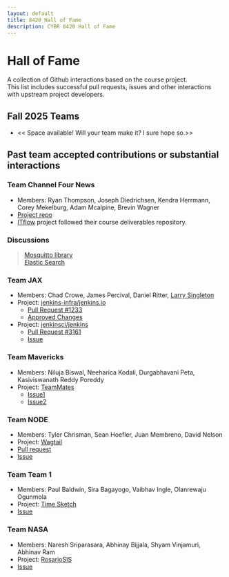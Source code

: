 ```yaml
---
layout: default
title: 8420 Hall of Fame
description: CYBR 8420 Hall of Fame
---
```


# Hall of Fame

A collection of Github interactions based on the course project.   
This list includes successful pull requests, issues and other interactions with upstream project developers.

## Fall 2025 Teams

* << Space available! Will your team make it? I sure hope so.>>

## Past team accepted contributions or substantial interactions

### Team Channel Four News
- Members: Ryan Thompson, Joseph Diedrichsen, Kendra Herrmann, Corey Mekelburg, Adam Mcalpine, Brevin Wagner
- [Project repo](https://github.com/Deeds101/CYBR8420-project/)  
- [ITflow](https://github.com/itflow-org/itflow) project followed their course deliverables repository.    

### Discussions
> [Mosquitto library](https://github.com/eclipse/mosquitto/issues/1061)   
> [Elastic Search](https://github.com/elastic/elasticsearch/issues/36395#issue-388858623)

### Team JAX
- Members: Chad Crowe, James Percival, Daniel Ritter, [Larry Singleton](https://github.com/larrysingleton)
- Project: [jenkins-infra/jenkins.io](https://github.com/jenkins-infra/jenkins.io)
    - [Pull Request #1233](https://github.com/jenkins-infra/jenkins.io/pull/1233)  
    - [Approved Changes](https://jenkins.io/doc/book/system-administration/security/)
- Project: [jenkinsci/jenkins](https://github.com/jenkinsci/jenkins)
    - [Pull Request #3161](https://github.com/jenkinsci/jenkins/pull/3161)
    - [Issue](https://issues.jenkins-ci.org/browse/JENKINS-48227)

### Team Mavericks
- Members: Niluja Biswal, Neeharica Kodali, Durgabhavani Peta, Kasiviswanath Reddy Poreddy
- Project: [TeamMates](https://github.com/TEAMMATES/teammates)
  - [Issue1](https://github.com/TEAMMATES/teammates/issues/8183)
  - [Issue2](https://github.com/TEAMMATES/teammates/issues/8178)

### Team NODE
- Members: Tyler Chrisman, Sean Hoefler, Juan Membreno, David Nelson
- Project: [Wagtail](https://github.com/torchbox/wagtail)
- [Pull request](https://github.com/torchbox/wagtail/pull/3185)
- [Issue](https://github.com/torchbox/wagtail/issues/3189)

### Team Team 1
- Members: Paul Baldwin, Sira Bagayogo, Vaibhav Ingle, Olanrewaju Ogunmola
- Project: [Time Sketch](https://github.com/google/timesketch)
- [Issue](https://github.com/google/timesketch/issues/254)

### Team NASA
- Members: Naresh Sriparasara, Abhinay Bijjala, Shyam Vinjamuri, Abhinav Ram
- Project: [RosarioSIS](https://github.com/francoisjacquet/rosariosis)
- [Issue](https://github.com/francoisjacquet/rosariosis/issues/173)
